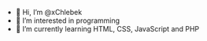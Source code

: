 - 👋 Hi, I’m @xChlebek
- 👀 I’m interested in programming
- 🌱 I’m currently learning HTML, CSS, JavaScript and PHP
